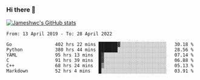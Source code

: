 ### Hi there 👋

[![Jameshwc's GitHub stats](https://github-readme-stats.vercel.app/api?username=jameshwc)](https://github.com/anuraghazra/github-readme-stats)

<!--START_SECTION:waka-->

```text
From: 13 April 2019 - To: 28 April 2022

Go                402 hrs 22 mins ███████▓░░░░░░░░░░░░░░░░░   30.18 %
Python            380 hrs 44 mins ███████░░░░░░░░░░░░░░░░░░   28.56 %
YAML              95 hrs 13 mins  █▓░░░░░░░░░░░░░░░░░░░░░░░   07.14 %
C                 91 hrs 39 mins  █▓░░░░░░░░░░░░░░░░░░░░░░░   06.88 %
C++               68 hrs 24 mins  █▒░░░░░░░░░░░░░░░░░░░░░░░   05.13 %
Markdown          52 hrs 4 mins   █░░░░░░░░░░░░░░░░░░░░░░░░   03.91 %
```

<!--END_SECTION:waka-->